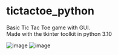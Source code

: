# tictactoe_python
Basic Tic Tac Toe game with GUI. <br>
Made with the tkinter toolkit in python 3.10

![image](https://github.com/odavidsons/tictactoe-GUI-python/assets/122760540/71137a6c-6106-4c18-8555-c359f3d00903)
![image](https://github.com/odavidsons/tictactoe-GUI-python/assets/122760540/6ab18d38-035c-46df-aecd-339f1448d910)
